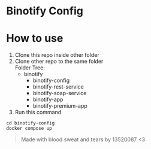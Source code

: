 # Binotify Config

# How to use
1. Clone this repo inside other folder
2. Clone other repo to the same folder  
    Folder Tree:
    - binotify
        - binotify-config
        - binotify-rest-service
        - binotify-soap-service
        - binotify-app
        - binotify-premium-app
3. Run this command
```
cd binotify-config
docker compose up
```

> Made with blood sweat and tears by 13520087 <3